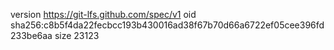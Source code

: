 version https://git-lfs.github.com/spec/v1
oid sha256:c8b5f4da22fecbcc193b430016ad38f67b70d66a6722ef05cee396fd233be6aa
size 23123
